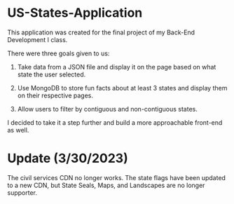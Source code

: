 # US-States-Application

This application was created for the final project of my Back-End Development I class.

There were three goals given to us:

1. Take data from a JSON file and display it on the page based on what state the user selected.

2. Use MongoDB to store fun facts about at least 3 states and display them on their respective pages.

3. Allow users to filter by contiguous and non-contiguous states.

I decided to take it a step further and build a more approachable front-end as well.






# Update (3/30/2023)
The civil services CDN no longer works. The state flags have been updated to a new CDN, but State Seals, Maps, and Landscapes are no longer supporter.
